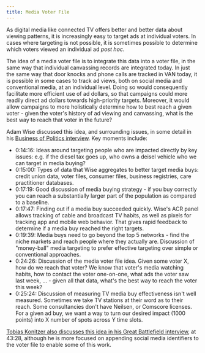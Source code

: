 ```yaml
---
title: Media Voter File
---
```


As digital media like connected TV offers better and better data about viewing patterns, it is increasingly easy to target ads at individual voters. In cases where targeting is not possible, it is sometimes possible to determine which voters viewed an individual ad *post hoc*.

The idea of a media voter file is to integrate this data into a voter file, in the same way that individual canvassing records are integrated today. In just the same way that door knocks and phone calls are tracked in VAN today, it is possible in some cases to track ad views, both on social media and conventional media, at an individual level. Doing so would consequently facilitate more efficient use of ad dollars, so that campaigns could more readily direct ad dollars towards high-priority targets. Moreover, it would allow campaigns to more holistically determine how to best reach a given voter - given the voter's history of ad viewing and canvassing, what is the best way to reach that voter in the future?

Adam Wise discussed this idea, and surrounding issues, in some detail in his [Business of Politics interview](https://podcast.startupcaucus.com/1833138/11865595-measuring-the-competitive-paid-media-landscape-adam-wise-national-media). Key moments include:

* 0:14:16: Ideas around targeting people who are impacted directly by key issues: e.g. if the diesel tax goes up, who owns a deisel vehicle who we can target in media buying?
* 0:15:00: Types of data that Wise aggregates to better target media buys: credit union data, voter files, consumer files, business registries, care practitioner databases.
* 0:17:19: Good discussion of media buying strategy - if you buy correctly you can reach a substantially larger part of the population as compared to a baseline.
* 0:17:47: Finding out if a media buy succeeded quickly. Wise's ACR panel allows tracking of cable and broadcast TV habits, as well as pixels for tracking app and mobile web behavior. That gives rapid feedback to determine if a media buy reached the right targets.
* 0:19:39: Media buys need to go beyond the top 5 networks - find the niche markets and reach people where they actually are. Discussion of "money-ball" media targeting to prefer effective targeting over simple or conventional approaches.
* 0:24:26: Discussion of the media voter file idea. Given some voter X, how do we reach that voter? We know that voter's media watching habits, how to contact the voter one-on-one, what ads the voter saw last week, ... - given all that data, what's the best way to reach the voter this week?
* 0:25:24: Discussion of measuring TV media buy effectiveness isn't well measured. Sometimes we take TV stations at their word as to their reach. Some consultancies don't have Neilsen, or Comscore licenses. For a given ad buy, we want a way to turn our desired impact (1000 points) into X number of spots across Y time slots.

[Tobias Konitzer also discusses this idea in his Great Battlefield interview](https://www.resistancedashboard.com/node/603), at 43:28, although he is more focused on appending social media identifiers to the voter file to enable some of this work.